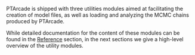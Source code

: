 PTArcade is shipped with three utilities modules aimed at facilitating 
the creation of model files, as well as loading and analyzing the MCMC
chains produced by PTArcade. 

While detailed documentation for the content of these modules can be found in 
the [Reference][ref] section, in the next sections we give a high-level overview
of the utility modules.

[ref]: ../reference/ptarcade/__init__
